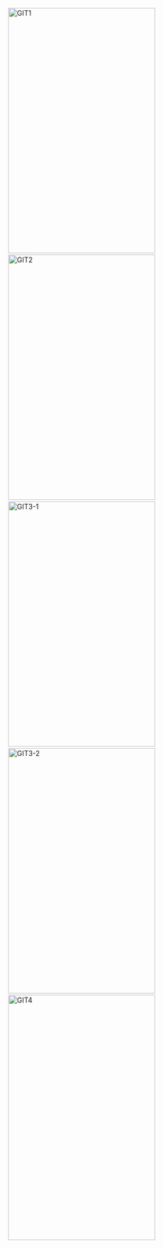 <img src="https://github.com/DustinYook/Course_BoostCourse-BE/blob/master/image/1%EA%B6%8C.jpg" alt="GIT1" width="300px" height="500px">&nbsp;&nbsp;&nbsp;&nbsp;&nbsp;<img src="https://github.com/DustinYook/Course_Git/blob/master/image/GIT2.jpg" alt="GIT2" width="300px" height="500px">&nbsp;&nbsp;&nbsp;&nbsp;&nbsp;<img src="https://github.com/DustinYook/Course_Git/blob/master/image/GIT3-1.jpg" alt="GIT3-1" width="300px" height="500px">&nbsp;&nbsp;&nbsp;&nbsp;&nbsp;<img src="https://github.com/DustinYook/Course_Git/blob/master/image/GIT3-2.jpg" alt="GIT3-2" width="300px" height="500px">&nbsp;&nbsp;&nbsp;&nbsp;&nbsp;<img src="https://github.com/DustinYook/Course_Git/blob/master/image/GIT4.jpg" alt="GIT4" width="300px" height="500px">
